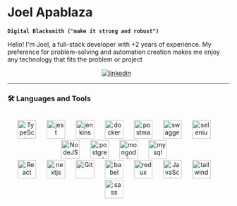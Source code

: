 # Joel Apablaza

**`Digital Blacksmith ("make it strong and robust")`**

Hello! I'm Joel, a full-stack developer with +2 years of experience. My preference for problem-solving and automation creation makes me enjoy any technology that fits the problem or project

<div align="center">
<a href="https://www.linkedin.com/in/joel-apablaza-350bb1223/" target="_blank"><img alt="linkedin" style="padding-right:10px;" src="https://img.shields.io/badge/LinkedIn-blue?style=for-the-badge&logo=linkedin&logoColor=white"/></a>
</div>

---

### 🛠️ Languages and Tools


          

<br />
<div align="center" >
<img  alt="TypeScript" width="42px" style="padding-right:20px;" src="https://cdn.jsdelivr.net/gh/devicons/devicon/icons/typescript/typescript-plain.svg" />
<img  alt="jest" width="42px" style="padding-right:20px;" src="https://cdn.jsdelivr.net/gh/devicons/devicon/icons/jest/jest-plain.svg" />
<img  alt="jenkins" width="42px" style="padding-right:20px;" src="https://cdn.jsdelivr.net/gh/devicons/devicon/icons/jenkins/jenkins-original.svg" />
<img  alt="docker" width="42px" style="padding-right:20px;" src="https://cdn.jsdelivr.net/gh/devicons/devicon/icons/docker/docker-original.svg" />
<img  alt="postman" width="42px" style="padding-right:20px;" src="https://www.svgrepo.com/show/354202/postman-icon.svg" />
<img  alt="swagger" width="42px" style="padding-right:20px;" src="https://www.svgrepo.com/show/374111/swagger.svg" />
<img  alt="selenium" width="42px" style="padding-right:20px;" src="https://cdn.jsdelivr.net/gh/devicons/devicon/icons/selenium/selenium-original.svg" />
<img  alt="NodeJS" width="42px" style="padding-right:20px;" src="https://cdn.jsdelivr.net/gh/devicons/devicon/icons/nodejs/nodejs-original.svg" />
<img  alt="postgresql" width="42px" style="padding-right:20px;" src="https://cdn.jsdelivr.net/gh/devicons/devicon/icons/postgresql/postgresql-original.svg" />
<img  alt="mongodb" width="42px" style="padding-right:20px;" src="https://cdn.jsdelivr.net/gh/devicons/devicon/icons/mongodb/mongodb-original.svg" />
<img  alt="mysql" width="42px" style="padding-right:20px;" src="https://cdn.jsdelivr.net/gh/devicons/devicon/icons/mysql/mysql-original-wordmark.svg" />
  <br/>
<img  alt="React" width="42px" style="padding-right:20px;" src="https://cdn.jsdelivr.net/gh/devicons/devicon/icons/react/react-original.svg" />
<img  alt="nextjs" width="42px" style="padding-right:20px;"  <img src="https://cdn.jsdelivr.net/gh/devicons/devicon/icons/nextjs/nextjs-original.svg" />
<img  alt="Git" width="42px" style="padding-right:20px;" src="https://cdn.jsdelivr.net/gh/devicons/devicon/icons/git/git-original.svg" />
<img  alt="babel" width="42px" style="padding-right:20px;" src="https://cdn.jsdelivr.net/gh/devicons/devicon/icons/babel/babel-original.svg" />
<img  alt="redux" width="42px" style="padding-right:20px;" src="https://cdn.jsdelivr.net/gh/devicons/devicon/icons/redux/redux-original.svg" />
<img  alt="JavaScript" width="42px" style="padding-right:20px;" src="https://cdn.jsdelivr.net/gh/devicons/devicon/icons/javascript/javascript-plain.svg" />
<img  alt="tailwindcss" width="42px" style="padding-right:20px;"src="https://github.com/devicons/devicon/tree/v2.16.0/icons/tailwindcss/tailwindcss-plain.svg" />  
<img  alt="sass" width="42px" style="padding-right:20px;" src="https://cdn.jsdelivr.net/gh/devicons/devicon/icons/sass/sass-original.svg" />
</div>
<br />
